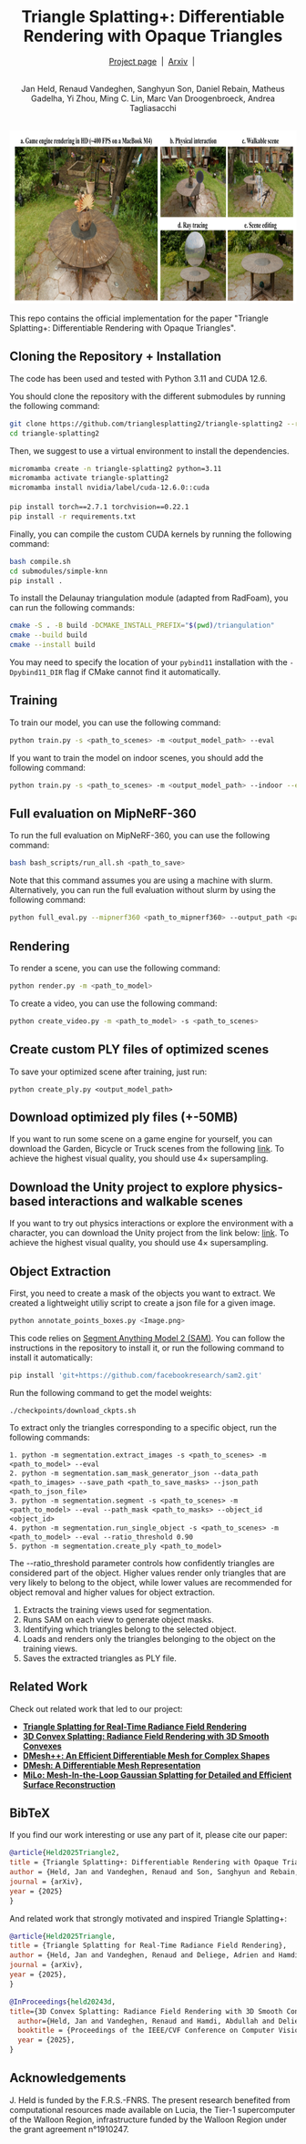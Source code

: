 <h1 align="center">Triangle Splatting+: Differentiable Rendering with Opaque Triangles</h1>

<div align="center">
  <a href="https://trianglesplatting2.github.io/trianglesplatting2/">Project page</a> &nbsp;|&nbsp;
  <a href="https://arxiv.org/abs/2509.25122">Arxiv</a> &nbsp;|&nbsp; 
</div>
<br>

<p align="center">
  Jan Held, Renaud Vandeghen, Sanghyun Son, Daniel Rebain, Matheus Gadelha, Yi Zhou, Ming C. Lin, Marc Van Droogenbroeck, Andrea Tagliasacchi
</p>

<br>

<div align="center">
  <img src="assets/teaser.png" width="800" height="304" alt="Abstract Image">
</div>

This repo contains the official implementation for the paper "Triangle Splatting+: Differentiable Rendering with Opaque Triangles". 



## Cloning the Repository + Installation

The code has been used and tested with Python 3.11 and CUDA 12.6.

You should clone the repository with the different submodules by running the following command:

```bash
git clone https://github.com/trianglesplatting2/triangle-splatting2 --recursive
cd triangle-splatting2
```

Then, we suggest to use a virtual environment to install the dependencies.

```bash
micromamba create -n triangle-splatting2 python=3.11
micromamba activate triangle-splatting2
micromamba install nvidia/label/cuda-12.6.0::cuda

pip install torch==2.7.1 torchvision==0.22.1
pip install -r requirements.txt
```

Finally, you can compile the custom CUDA kernels by running the following command:

```bash
bash compile.sh
cd submodules/simple-knn
pip install .
```

To install the Delaunay triangulation module (adapted from RadFoam), you can run the following commands:

```bash
cmake -S . -B build -DCMAKE_INSTALL_PREFIX="$(pwd)/triangulation"
cmake --build build
cmake --install build
```

You may need to specify the location of your `pybind11` installation with the `-Dpybind11_DIR` flag if CMake cannot find it automatically.

## Training
To train our model, you can use the following command:
```bash
python train.py -s <path_to_scenes> -m <output_model_path> --eval
```

If you want to train the model on indoor scenes, you should add the following command:  
```bash
python train.py -s <path_to_scenes> -m <output_model_path> --indoor --eval
```

## Full evaluation on MipNeRF-360
To run the full evaluation on MipNeRF-360, you can use the following command:
```bash
bash bash_scripts/run_all.sh <path_to_save>
```
Note that this command assumes you are using a machine with slurm.
Alternatively, you can run the full evaluation without slurm by using the following command:
```bash
python full_eval.py --mipnerf360 <path_to_mipnerf360> --output_path <path_to_save>
```

## Rendering
To render a scene, you can use the following command:
```bash
python render.py -m <path_to_model>
```

To create a video, you can use the following command:
```bash
python create_video.py -m <path_to_model> -s <path_to_scenes>
```

## Create custom PLY files of optimized scenes

To save your optimized scene after training, just run:

```
python create_ply.py <output_model_path>
```

## Download optimized ply files (+-50MB)

If you want to run some scene on a game engine for yourself, you can download the Garden, Bicycle or Truck scenes from the following <a href="https://drive.google.com/drive/folders/1HMddW9_OMG2UCBWoJmspkoXBplf2PH5x">link</a>. To achieve the highest visual quality, you should use 4× supersampling.


## Download the Unity project to explore physics-based interactions and walkable scenes

If you want to try out physics interactions or explore the environment with a character, you can download the Unity project from the link below: <a href="https://drive.google.com/drive/folders/1XzCqfYbsB7Ff9HI6B90AtWM-9VKTsLel">link</a>. To achieve the highest visual quality, you should use 4× supersampling.



## Object Extraction
First, you need to create a mask of the objects you want to extract. 
We created a lightweight utiliy script to create a json file for a given image.
```bash
python annotate_points_boxes.py <Image.png>
```

This code relies on [Segment Anything Model 2 (SAM)](https://github.com/facebookresearch/sam2). You can follow the instructions in the repository to install it, or run the following command to install it automatically:
```bash
pip install 'git+https://github.com/facebookresearch/sam2.git'
```

Run the following command to get the model weights:
```
./checkpoints/download_ckpts.sh 
```

To extract only the triangles corresponding to a specific object, run the following commands:

```
1. python -m segmentation.extract_images -s <path_to_scenes> -m <path_to_model> --eval 
2. python -m segmentation.sam_mask_generator_json --data_path <path_to_images> --save_path <path_to_save_masks> --json_path <path_to_json_file>
3. python -m segmentation.segment -s <path_to_scenes> -m <path_to_model> --eval --path_mask <path_to_masks> --object_id <object_id>
4. python -m segmentation.run_single_object -s <path_to_scenes> -m <path_to_model> --eval --ratio_threshold 0.90
5. python -m segmentation.create_ply <path_to_model>
```

The --ratio_threshold parameter controls how confidently triangles are considered part of the object. Higher values render only triangles that are very likely to belong to the object, while lower values are recommended for object removal and higher values for object extraction.

1. Extracts the training views used for segmentation.  
2. Runs SAM on each view to generate object masks.  
3. Identifying which triangles belong to the selected object.  
4. Loads and renders only the triangles belonging to the object on the training views.  
5. Saves the extracted triangles as PLY file.


## Related Work

Check out related work that led to our project:

- **[Triangle Splatting for Real-Time Radiance Field Rendering](https://trianglesplatting.github.io/)**
- **[3D Convex Splatting: Radiance Field Rendering with 3D Smooth Convexes](https://convexsplatting.github.io/)**
- **[DMesh++: An Efficient Differentiable Mesh for Complex Shapes](https://sonsang.github.io/dmesh2-project/)**
- **[DMesh: A Differentiable Mesh Representation](https://sonsang.github.io/dmesh-project/)**
- **[MiLo: Mesh-In-the-Loop Gaussian Splatting for Detailed and Efficient Surface Reconstruction](https://anttwo.github.io/milo/)**




## BibTeX
If you find our work interesting or use any part of it, please cite our paper:
```bibtex
@article{Held2025Triangle2,
title = {Triangle Splatting+: Differentiable Rendering with Opaque Triangles},
author = {Held, Jan and Vandeghen, Renaud and Son, Sanghyun and Rebain, Daniel and Gadelha, Matheus and Zhou, Yi and Lin, Ming C. and Van Droogenbroeck, Marc and Tagliasacchi, Andrea},
journal = {arXiv},
year = {2025}
}
```

And related work that strongly motivated and inspired Triangle Splatting+:

```bibtex
@article{Held2025Triangle,
title = {Triangle Splatting for Real-Time Radiance Field Rendering},
author = {Held, Jan and Vandeghen, Renaud and Deliege, Adrien and Hamdi, Abdullah and Cioppa, Anthony and Giancola, Silvio and Vedaldi, Andrea and Ghanem, Bernard and Tagliasacchi, Andrea and Van Droogenbroeck, Marc},
journal = {arXiv},
year = {2025},
}
```

```bibtex
@InProceedings{held20243d,
title={3D Convex Splatting: Radiance Field Rendering with 3D Smooth Convexes},
  author={Held, Jan and Vandeghen, Renaud and Hamdi, Abdullah and Deliege, Adrien and Cioppa, Anthony and Giancola, Silvio and Vedaldi, Andrea and Ghanem, Bernard and Van Droogenbroeck, Marc},
  booktitle = {Proceedings of the IEEE/CVF Conference on Computer Vision and Pattern Recognition (CVPR)},
  year = {2025},
}
```

## Acknowledgements
J. Held is funded by the F.R.S.-FNRS. The present research benefited from computational resources made available on Lucia, the Tier-1 supercomputer of the Walloon Region, infrastructure funded by the Walloon Region under the grant agreement n°1910247.